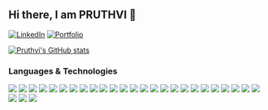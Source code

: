 ## Hi there, I am PRUTHVI 👋

[![LinkedIn](https://img.shields.io/badge/LinkedIn-blue?style=for-the-badge&logoWidth=20&width=80)](https://www.linkedin.com/in/pruthvi-yb/)
[![Portfolio](https://img.shields.io/badge/Portfolio-green?style=for-the-badge&logoWidth=10&width=80)]()

[![Pruthvi's GitHub stats](https://github-readme-stats.vercel.app/api?username=SHADOW-LIGHTS&show_icons=true&theme=buefy&hide_border=true)](https://github.com/SHADOW-LIGHTS/github-readme-stats)

### Languages & Technologies

<img src="https://img.shields.io/badge/-Java-f89820?style=flat&logo=java&logoColor=white"> <img src="https://img.shields.io/badge/-Typescript-2f74c0?style=flat&logo=typescript&logoColor=white"> <img src="https://img.shields.io/badge/-JavaScript-f7df1e?style=flat&logo=javascript&logoColor=black"> <img src="https://img.shields.io/badge/-Python-3776ab?style=flat&logo=python&logoColor=white">  <img src="https://img.shields.io/badge/-C-00599c?style=flat&logo=c&logoColor=white"> <img src="https://img.shields.io/badge/-C++-00599c?style=flat&logo=c%2B%2B&logoColor=white"> <img src="https://img.shields.io/badge/-SQL-4DB33D?style=flat&logo=sql&logoColor=white"> <img src="https://img.shields.io/badge/-HTML-e34f26?style=flat&logo=html5&logoColor=white"> <img src="https://img.shields.io/badge/-CSS-9400D3?style=flat&logo=css3&logoColor=white"> <img src="https://img.shields.io/badge/-Spring Boot-4DB33D?style=flat&logo=springboot&logoColor=FFFFFF"> <img src="https://img.shields.io/badge/-React-000000?style=flat&logo=react&logoColor=00c8ff"> <img src="http://img.shields.io/badge/-Node-430098?style=flat&logo=Node.js&logoColor=white"> <img src="http://img.shields.io/badge/-Kafka-232F3E?style=flat&logo=apache-kafka&logoColor=FFFFFF"> <img src="http://img.shields.io/badge/-Redis-F05032?style=flat&logo=redis&logoColor=FFFFFF"> <img src="http://img.shields.io/badge/-REST-6DB33F?style=flat&logo=rest&logoColor=FFFFFF"> <img src="https://img.shields.io/badge/-GraphQL-9400D3?style=flat&logo=graphql&logoColor=white"> <img src="http://img.shields.io/badge/-PostgreSQL-008CBA?style=flat&logo=postgresql&logoColor=FFFFFF"> <img src="https://img.shields.io/badge/-MySQL-F29111?style=flat&logo=mysql&logoColor=FFFFFF"> <img src="https://img.shields.io/badge/-MongoDB-4DB33D?style=flat&logo=mongodb&logoColor=FFFFFF"> <img src="http://img.shields.io/badge/-AWS-F89820?style=flat&logo=amazon&logoColor=white"> <img src="http://img.shields.io/badge/-GCP-4285F4?style=flat&logo=google%20cloud&logoColor=white"> <img src="https://img.shields.io/badge/-Docker-659ad2?style=flat&logo=docker&logoColor=ffffff"> <img src="http://img.shields.io/badge/-Kubernetes-007ACC?style=flat&logo=kubernetes&logoColor=white"> <img src="http://img.shields.io/badge/-Terraform-FF6C37?style=flat&logo=terraform&logoColor=white"> <img src="http://img.shields.io/badge/-Maven-6933FF?style=flat&logo=maven&logoColor=white"> <img src="https://img.shields.io/badge/-Gradle-eed718?style=flat&logo=apache-gradle&logoColor=ffffff"> <img src="http://img.shields.io/badge/-Linux-FCC624?style=flat&logo=linux&logoColor=black"> <img src="http://img.shields.io/badge/-Git-F05032?style=flat&logo=git&logoColor=FFFFFF">

<!---
SHADOW-LIGHTS/SHADOW-LIGHTS is a ✨ special ✨ repository because its `README.md` (this file) appears on your GitHub profile.
You can click the Preview link to take a look at your changes.
--->
